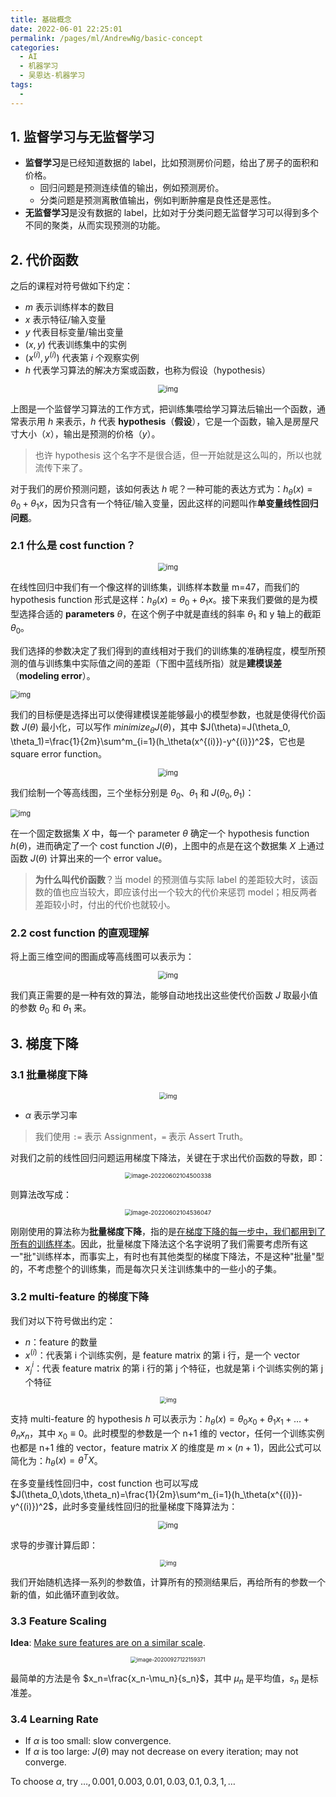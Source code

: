 ```yaml
---
title: 基础概念
date: 2022-06-01 22:25:01
permalink: /pages/ml/AndrewNg/basic-concept
categories:
  - AI
  - 机器学习
  - 吴恩达-机器学习
tags:
  - 
---
```


## 1. 监督学习与无监督学习

+ **监督学习**是已经知道数据的 label，比如预测房价问题，给出了房子的面积和价格。
  + 回归问题是预测连续值的输出，例如预测房价。
  + 分类问题是预测离散值输出，例如判断肿瘤是良性还是恶性。
+ **无监督学习**是没有数据的 label，比如对于分类问题无监督学习可以得到多个不同的聚类，从而实现预测的功能。

## 2. 代价函数

之后的课程对符号做如下约定：

+ $m$ 表示训练样本的数目
+ $x$ 表示特征/输入变量
+ $y$ 代表目标变量/输出变量
+ $(x, y)$ 代表训练集中的实例
+ $(x^{(i)}, y^{(i)})$ 代表第 $i$ 个观察实例
+ $h$ 代表学习算法的解决方案或函数，也称为假设（hypothesis）

<center><img src="https://notebook-img-1304596351.cos.ap-beijing.myqcloud.com/img/ad0718d6e5218be6e6fce9dc775a38e6.png" alt="img" style="zoom:80%;" /></center>

上图是一个监督学习算法的工作方式，把训练集喂给学习算法后输出一个函数，通常表示用 $h$ 来表示，$h$ 代表 **hypothesis**（**假设**），它是一个函数，输入是房屋尺寸大小（$x$），输出是预测的价格（$y$）。

> 也许 hypothesis 这个名字不是很合适，但一开始就是这么叫的，所以也就流传下来了。

对于我们的房价预测问题，该如何表达 $h$ 呢？一种可能的表达方式为：$h_\theta(x) = \theta_0 + \theta_1x$，因为只含有一个特征/输入变量，因此这样的问题叫作**单变量线性回归问题**。

### 2.1 什么是 cost function？

<center><img src="https://notebook-img-1304596351.cos.ap-beijing.myqcloud.com/img/d385f8a293b254454746adee51a027d4.png" alt="img" style="zoom:80%;" /></center>

在线性回归中我们有一个像这样的训练集，训练样本数量 m=47，而我们的 hypothesis function 形式是这样：$h_\theta(x) = \theta_0 + \theta_1x$。接下来我们要做的是为模型选择合适的 **parameters** $\theta$，在这个例子中就是直线的斜率 $\theta_1$ 和 y 轴上的截距 $\theta_0$。

我们选择的参数决定了我们得到的直线相对于我们的训练集的准确程度，模型所预测的值与训练集中实际值之间的差距（下图中蓝线所指）就是**建模误差**（**modeling error**）。

<img src="https://notebook-img-1304596351.cos.ap-beijing.myqcloud.com/img/6168b654649a0537c67df6f2454dc9ba.png" alt="img" style="zoom:80%;" />

我们的目标便是选择出可以使得建模误差能够最小的模型参数，也就是使得代价函数 $J(\theta)$ 最小化，可以写作 $minimize_{\theta}J(\theta)$，其中 $J(\theta)=J(\theta_0, \theta_1)=\frac{1}{2m}\sum^m_{i=1}(h_\theta(x^{(i)})-y^{(i)})^2$，它也是 square error function。

<center><img src="https://notebook-img-1304596351.cos.ap-beijing.myqcloud.com/img/10ba90df2ada721cf1850ab668204dc9.png" alt="img" style="zoom:80%;" /></center>

我们绘制一个等高线图，三个坐标分别是 $\theta_0$、$\theta_1$ 和 $J(\theta_0,\theta_1)$：

<img src="https://notebook-img-1304596351.cos.ap-beijing.myqcloud.com/img/27ee0db04705fb20fab4574bb03064ab.png" alt="img" style="zoom: 80%;" />

在一个固定数据集 $X$ 中，每一个 parameter $\theta$ 确定一个 hypothesis function $h(\theta)$，进而确定了一个 cost function $J(\theta)$，上图中的点是在这个数据集 $X$ 上通过函数 $J(\theta)$ 计算出来的一个 error value。

> **为什么叫代价函数**？当 model 的预测值与实际 label 的差距较大时，该函数的值也应当较大，即应该付出一个较大的代价来惩罚 model；相反两者差距较小时，付出的代价也就较小。

### 2.2 cost function 的直观理解

将上面三维空间的图画成等高线图可以表示为：

<center><img src="https://notebook-img-1304596351.cos.ap-beijing.myqcloud.com/img/86c827fe0978ebdd608505cd45feb774.png" alt="img" style="zoom:80%;" /></center>

我们真正需要的是一种有效的算法，能够自动地找出这些使代价函数 $J$ 取最小值的参数 $\theta_0$ 和 $\theta_1$ 来。

## 3. 梯度下降

### 3.1 批量梯度下降

<center><img src="https://notebook-img-1304596351.cos.ap-beijing.myqcloud.com/img/13176da01bb25128c91aca5476c9d464.png" alt="img" style="zoom:72%;" /></center>

+ $\alpha$ 表示学习率

> 我们使用 `:=` 表示 Assignment，`=` 表示 Assert Truth。

对我们之前的线性回归问题运用梯度下降法，关键在于求出代价函数的导数，即：

<center><img src="https://notebook-img-1304596351.cos.ap-beijing.myqcloud.com/img/image-20220602104500338.png" alt="image-20220602104500338" style="zoom:67%;" /></center>

则算法改写成：

<center><img src="https://notebook-img-1304596351.cos.ap-beijing.myqcloud.com/img/image-20220602104536047.png" alt="image-20220602104536047" style="zoom:67%;" /></center>

刚刚使用的算法称为**批量梯度下降**，指的是<u>在梯度下降的每一步中，我们都用到了所有的训练样本</u>。因此，批量梯度下降法这个名字说明了我们需要考虑所有这一"批"训练样本，而事实上，有时也有其他类型的梯度下降法，不是这种"批量"型的，不考虑整个的训练集，而是每次只关注训练集中的一些小的子集。

### 3.2 multi-feature 的梯度下降

我们对以下符号做出约定：

+ $n$：feature 的数量
+ $x^{(i)}$：代表第 i 个训练实例，是 feature matrix 的第 i 行，是一个 vector
+ $x_j^{i}$：代表 feature matrix 的第 i 行的第 j 个特征，也就是第 i 个训练实例的第 j 个特征

<center><img src="https://notebook-img-1304596351.cos.ap-beijing.myqcloud.com/img/591785837c95bca369021efa14a8bb1c.png" alt="img" style="zoom:67%;" /></center>

支持 multi-feature 的 hypothesis $h$ 可以表示为：$h_\theta(x)=\theta_0x_0+\theta_1x_1+\dots+\theta_nx_n$，其中 $x_0 \equiv 0$。此时模型的参数是一个 n+1 维的 vector，任何一个训练实例也都是 n+1 维的 vector，feature matrix $X$ 的维度是 $m \times (n+1)$，因此公式可以简化为：$h_\theta(x) = \theta^TX$。

在多变量线性回归中，cost function 也可以写成 $J(\theta_0,\dots,\theta_n)=\frac{1}{2m}\sum^m_{i=1}(h_\theta(x^{(i)})-y^{(i)})^2$，此时多变量线性回归的批量梯度下降算法为：

<center><img src="https://notebook-img-1304596351.cos.ap-beijing.myqcloud.com/img/41797ceb7293b838a3125ba945624cf6.png" alt="img" style="zoom:80%;" /></center>

求导的步骤计算后即：

<center><img src="https://notebook-img-1304596351.cos.ap-beijing.myqcloud.com/img/dd33179ceccbd8b0b59a5ae698847049.png" alt="img" style="zoom: 67%;" /></center>

我们开始随机选择一系列的参数值，计算所有的预测结果后，再给所有的参数一个新的值，如此循环直到收敛。

### 3.3 Feature Scaling

**Idea**: <u>Make sure features are on a similar scale</u>.

<center><img src="https://notebook-img-1304596351.cos.ap-beijing.myqcloud.com/img/image-20200927122159371.png" alt="image-20200927122159371" style="zoom:60%;" /></center>

最简单的方法是令 $x_n=\frac{x_n-\mu_n}{s_n}$，其中 $\mu_n$ 是平均值，$s_n$ 是标准差。

### 3.4 Learning Rate

+ If $\alpha$ is too small: slow convergence.
+ If $\alpha$ is too large: $J(\theta)$ may not decrease on every iteration; may not converge.

To choose $\alpha$, try $\dots, 0.001, 0.003, 0.01, 0.03, 0.1, 0.3, 1, \dots$

